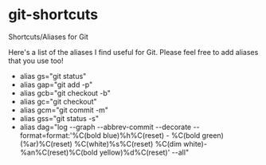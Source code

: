 # git-shortcuts
Shortcuts/Aliases for Git

Here's a list of the aliases I find useful for Git. Please feel free to add aliases that you use too!

* alias gs="git status"
* alias gap="git add -p"
* alias gcb="git checkout -b"
* alias gc="git checkout"
* alias gcm="git commit -m"
* alias gss="git status -s"
* alias dag="log --graph --abbrev-commit --decorate --format=format:'%C(bold blue)%h%C(reset) - %C(bold green)(%ar)%C(reset) %C(white)%s%C(reset) %C(dim white)- %an%C(reset)%C(bold yellow)%d%C(reset)' --all"
